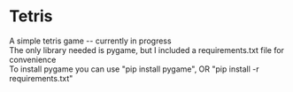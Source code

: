 # Tetris
A simple tetris game -- currently in progress  
The only library needed is pygame, but I included a requirements.txt file for convenience  
To install pygame you can use "pip install pygame", OR "pip install -r requirements.txt"
